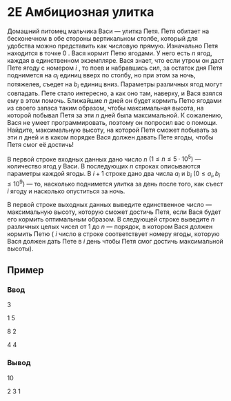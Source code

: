 # 2E Амбициозная улитка

Домашний питомец мальчика Васи — улитка Петя. Петя обитает на бесконечном в обе стороны вертикальном столбе, который для удобства можно представить как числовую прямую. Изначально Петя находится в точке 
$0$
.
Вася кормит Петю ягодами. У него есть 
$n$
 ягод, каждая в единственном экземпляре. Вася знает, что если утром он даст Пете ягоду с номером 
$i$
, то поев и набравшись сил, за остаток дня Петя поднимется на 
$a_i$
 единиц вверх по столбу, но при этом за ночь, потяжелев, съедет на 
$b_i$
 единиц вниз. Параметры различных ягод могут совпадать.
Пете стало интересно, а как оно там, наверху, и Вася взялся ему в этом помочь. Ближайшие 
$n$
 дней он будет кормить Петю ягодами из своего запаса таким образом, чтобы максимальная высота, на которой побывал Петя за эти 
$n$
 дней была максимальной. К сожалению, Вася не умеет программировать, поэтому он попросил вас о помощи. Найдите, максимальную высоту, на которой Петя сможет побывать за эти 
$n$
 дней и в каком порядке Вася должен давать Пете ягоды, чтобы Петя смог её достичь!

 В первой строке входных данных дано число 
$n$ $(1 ≤ n ≤ 5⋅10^5)$ — количество ягод у Васи. В последующих $n$ строках описываются параметры каждой ягоды. В $i+1$ строке дано два числа $a_i$ и $b_i$ $(0 ≤ a_i, b_i ≤ 10^9)$ — то, насколько поднимется улитка за день после того, как съест $i$
 ягоду и насколько опуститься за ночь.

 В первой строке выходных данных выведите единственное число — максимальную высоту, которую сможет достичь Петя, если Вася будет его кормить оптимальным образом. В следующей строке выведите 
$n$
 различных целых чисел от 
$1$
 до 
$n$
 — порядок, в котором Вася должен кормить Петю (
$i$
 число в строке соответствует номеру ягоды, которую Вася должен дать Пете в 
$i$
 день чтобы Петя смог достичь максимальной высоты).

## Пример

### Ввод

3

1 5

8 2

4 4


### Вывод

10

2 3 1 
